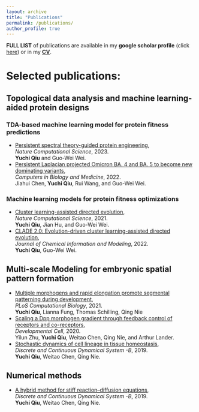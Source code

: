 ```yaml
---
layout: archive
title: "Publications"
permalink: /publications/
author_profile: true
---
```

**FULL LIST** of publications are available in my **google scholar profile** (click [here](https://scholar.google.com/citations?user=JC-IJDAAAAAJ&hl=en&oi=ao)) or in my [**CV**](https://yuchiqiu.github.io/files/CURRICULUM%20VITAE.pdf).

# Selected publications:
## Topological data analysis and machine learning-aided protein designs
### TDA-based machine learning model for protein fitness predictions  
- [Persistent spectral theory-guided protein engineering](https://www.nature.com/articles/s43588-022-00394-y.epdf?sharing_token=Us2OFwUI5lktJssa7uBrqNRgN0jAjWel9jnR3ZoTv0MF0aPltVyaX_UcXm1hWnBwSLJ6-YZ_1vgms9EgYgJF7FKjmHlBucgR1oKxp8m1dFBXtMHBI0N3X41vd-uT2CHo7xfbIWrrCrvdlkcYedXcc3W9Uel18qnHXrYu_iOLj68%3D), \
*Nature Computational Science*, 2023. \
**Yuchi Qiu** and Guo-Wei Wei. 
- [Persistent Laplacian projected Omicron BA. 4 and BA. 5 to become new dominating variants](https://www.sciencedirect.com/science/article/abs/pii/S0010482522009702), \
*Computers in Biology and Medicine*, 2022. \
Jiahui Chen, **Yuchi Qiu**, Rui Wang, and Guo-Wei Wei. 
### Machine learning models for protein fitness optimizations
- [Cluster learning-assisted directed evolution](https://www.nature.com/articles/s43588-021-00168-y),\
*Nature Computational Science*, 2021. \
**Yuchi Qiu**, Jian Hu, and Guo-Wei Wei.
- [CLADE 2.0: Evolution-driven cluster learning-assisted directed evolution](https://doi.org/10.1021/acs.jcim.2c01046), \
*Journal of Chemical Information and Modeling*, 2022. \
**Yuchi Qiu**, Guo-Wei Wei.

## Multi-scale Modeling for embryonic spatial pattern formation
- [Multiple morphogens and rapid elongation promote segmental patterning during development](https://doi.org/10.1371/journal.pcbi.1009077), \
*PLoS Computational Biology*, 2021. \
**Yuchi Qiu**, Lianna Fung, Thomas Schilling, Qing Nie
- [Scaling a Dpp morphogen gradient through feedback control of receptors and co-receptors](https://doi.org/10.1016/j.devcel.2020.05.029), \
*Developmental Cell*, 2020. \
Yilun Zhu, **Yuchi Qiu**, Weitao Chen, Qing Nie, and Arthur Lander.
- [Stochastic dynamics of cell lineage in tissue homeostasis](https://www.aimsciences.org/article/doi/10.3934/dcdsb.2018339), \
*Discrete and Continuous Dynamical System -B*, 2019. \
**Yuchi Qiu**, Weitao Chen, Qing Nie.

## Numerical methods
- [A hybrid method for stiff reaction–diffusion equations](https://www.aimsciences.org/article/doi/10.3934/dcdsb.2019144), \
*Discrete and Continuous Dynamical System -B*, 2019. \
**Yuchi Qiu**, Weitao Chen, Qing Nie.


